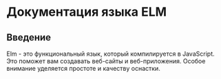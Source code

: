 # Документация языка ELM

## Введение

Elm - это функциональный язык, который компилируется в JavaScript. Это поможет вам создавать веб-сайты и веб-приложения. Особое внимание уделяется простоте и качеству оснастки.
